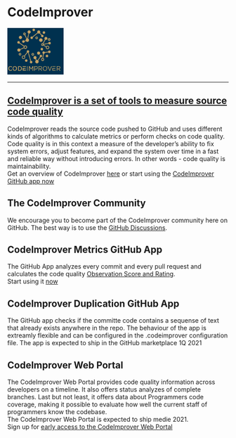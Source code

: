 # CodeImprover
![CodeImprover Logo](./Images/CodeImprover-small-logo-title.png) 
___
## [CodeImprover is a set of tools to measure source code quality]( https://codeimprover.com)

CodeImprover reads the source code pushed to GitHub and uses different kinds of algorithms to calculate metrics or perform checks on code quality. Code quality is in this context a measure of the developer’s ability to fix system errors, adjust features, and expand the system over time in a fast and reliable way without introducing errors. In other words - code quality is maintainability.  
Get an overview of CodeImprover [here](https://codeimprover.com/whyandhow/how-it-works-illustrated/) or start using the [CodeImprover GitHub app now](https://github.com/marketplace?query=CodeImprover)

## The CodeImprover Community
We encourage you to become part of the CodeImprover community here on GitHub. The best way is to use the [GitHub Discussions](https://github.com/CodeImprover/CodeImprover/discussions).

## CodeImprover Metrics GitHub App
The GitHub App analyzes every commit and every pull request and calculates the code quality [Observation Score and Rating](https://codeimprover.com/whyandhow/key-concept-observation-scores-ratings/).  
Start using it [now](https://github.com/marketplace?query=CodeImprover)

## CodeImprover Duplication GitHub App
The GitHub app checks if the committe code contains a sequense of text that already exists anywhere in the repo.
The behaviour of the app is extreamly flexible and can be configured in the .codeimprover configuration file.
The app is expected to ship in the GitHub marketplace 1Q 2021

## CodeImprover Web Portal
The CodeImprover Web Portal provides code quality information across developers on a timeline. It also offers status analyzes of complete branches. 
Last but not least, it offers data about Programmers code coverage, making it possible to evaluate how well the current staff of programmers know the codebase.  
The CodeImprover Web Portal is expected to ship medie 2021.   
Sign up for [early access to the CodeImprover Web Portal](https://codeimprover.com/get-started-with-the-codeimprover-web-portal)

 


